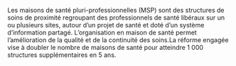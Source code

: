 <p>
  <span id="brief">
    Les maisons de santé pluri-professionnelles (MSP) sont des structures de soins de proximité regroupant des professionnels de santé libéraux sur un ou plusieurs sites, autour d’un projet de santé et doté d’un système d’information partagé.
  </span>
  L’organisation en maison de santé permet l’amélioration de la qualité et de la continuité des soins.La réforme engagée vise à doubler le nombre de maisons de santé pour atteindre 1 000 structures supplémentaires en 5 ans.  
</p>
